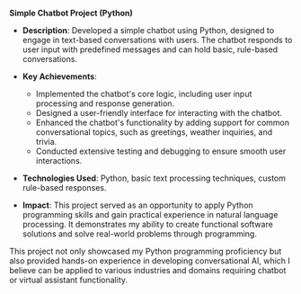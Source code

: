 **Simple Chatbot Project (Python)**

- **Description**: Developed a simple chatbot using Python, designed to engage in text-based conversations with users. The chatbot responds to user input with predefined messages and can hold basic, rule-based conversations.

- **Key Achievements**:
  - Implemented the chatbot's core logic, including user input processing and response generation.
  - Designed a user-friendly interface for interacting with the chatbot.
  - Enhanced the chatbot's functionality by adding support for common conversational topics, such as greetings, weather inquiries, and trivia.
  - Conducted extensive testing and debugging to ensure smooth user interactions.
  
- **Technologies Used**: Python, basic text processing techniques, custom rule-based responses.


- **Impact**: This project served as an opportunity to apply Python programming skills and gain practical experience in natural language processing. It demonstrates my ability to create functional software solutions and solve real-world problems through programming.

This project not only showcased my Python programming proficiency but also provided hands-on experience in developing conversational AI, which I believe can be applied to various industries and domains requiring chatbot or virtual assistant functionality.